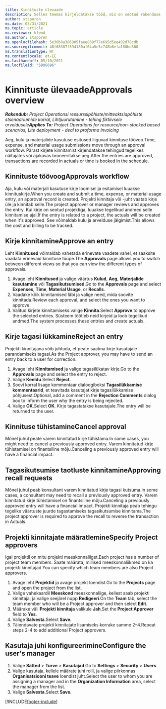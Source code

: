 ```yaml
---
title: Kinnituste ülevaade
description: Selles teemas kirjeldatakse tööd, mis on seotud rakenduse Project Operations kinnitustega.
author: stsporen
ms.date: 03/31/2021
ms.topic: article
ms.reviewer: kfend
ms.author: stsporen
ms.openlocfilehash: 5e30b8a386805faee869f77e695d5ee492d78cdb
ms.sourcegitcommit: 40f68387f594180af64a5e5c748b6efa188bd300
ms.translationtype: HT
ms.contentlocale: et-EE
ms.lasthandoff: 05/10/2021
ms.locfileid: "5996696"
---
```

# <a name="approvals-overview"></a><span data-ttu-id="7619c-103">Kinnituste ülevaade</span><span class="sxs-lookup"><span data-stu-id="7619c-103">Approvals overview</span></span>

<span data-ttu-id="7619c-104">_**Rakendub:** Project Operationsi ressurssipõhiste/mitteaktsiapõhiste stsenaariumide korral,  Lihtjuurutamine - tehing fiktiivsele arveldusele_</span><span class="sxs-lookup"><span data-stu-id="7619c-104">_**Applies To:** Project Operations for resource/non-stocked based scenarios, Lite deployment - deal to proforma invoicing_</span></span>

<span data-ttu-id="7619c-105">Aeg, kulu ja materjalide kasutuse esitused liiguvad kinnituse töövoo.</span><span class="sxs-lookup"><span data-stu-id="7619c-105">Time, expense, and material usage submissions move through an approval workflow.</span></span> <span data-ttu-id="7619c-106">Pärast kirjete kinnitamist kirjendatakse tehingud tegelikes näitajates või ajakavas broneeritakse aeg.</span><span class="sxs-lookup"><span data-stu-id="7619c-106">After the entries are approved, transactions are recorded in actuals or time is booked in the schedule.</span></span>

## <a name="approvals-workflow"></a><span data-ttu-id="7619c-107">Kinnituste töövoog</span><span class="sxs-lookup"><span data-stu-id="7619c-107">Approvals workflow</span></span>
<span data-ttu-id="7619c-108">Aja, kulu või materjali kasutuse kirje loomisel ja esitamisel luuakse kinnituskirje.</span><span class="sxs-lookup"><span data-stu-id="7619c-108">When you create and submit a time, expense, or material usage entry, an approval record is created.</span></span> <span data-ttu-id="7619c-109">Projekti kinnitaja või -juht vaatab kirje üle ja kinnitab selle.</span><span class="sxs-lookup"><span data-stu-id="7619c-109">The project approver or manager reviews and approves the entry.</span></span> <span data-ttu-id="7619c-110">Kui kirje on seotud projektiga, luuakse tegelikud andmed selle kinnitamise ajal.</span><span class="sxs-lookup"><span data-stu-id="7619c-110">If the entry is related to a project, the actuals will be created when it's approved.</span></span> <span data-ttu-id="7619c-111">See võimaldab kulu ja arvelduse jälgimist.</span><span class="sxs-lookup"><span data-stu-id="7619c-111">This allows the cost and billing to be tracked.</span></span>

## <a name="approve-an-entry"></a><span data-ttu-id="7619c-112">Kirje kinnitamine</span><span class="sxs-lookup"><span data-stu-id="7619c-112">Approve an entry</span></span>
<span data-ttu-id="7619c-113">Leht **Kinnitused** võimaldab vahetada erinevate vaadete vahel, et saaksite vaadata erinevaid kinnituse tüüpe.</span><span class="sxs-lookup"><span data-stu-id="7619c-113">The **Approvals** page allows you to switch between different views so that you can view the different types of approvals.</span></span>
  
1. <span data-ttu-id="7619c-114">Avage leht **Kinnitused** ja valige väärtus **Kulud**, **Aeg**, **Materjalide kasutamine** või **Tagasikutsumised**.</span><span class="sxs-lookup"><span data-stu-id="7619c-114">Go to the **Approvals** page and select **Expenses**, **Time**, **Material Usage**, or **Recalls**.</span></span>
2. <span data-ttu-id="7619c-115">Vaadake kõik kinnitamised läbi ja valige need, mida soovite kinnitada.</span><span class="sxs-lookup"><span data-stu-id="7619c-115">Review each approval, and select the ones you want to approve.</span></span>
3. <span data-ttu-id="7619c-116">Valitud kirjete kinnitamiseks valige **Kinnita**.</span><span class="sxs-lookup"><span data-stu-id="7619c-116">Select **Approve** to approve the selected entries.</span></span>
<span data-ttu-id="7619c-117">Süsteem töötleb neid kirjeid ja loob tegelikud andmed.</span><span class="sxs-lookup"><span data-stu-id="7619c-117">The system processes these entries and create actuals.</span></span>

## <a name="reject-an-entry"></a><span data-ttu-id="7619c-118">Kirje tagasi lükkamine</span><span class="sxs-lookup"><span data-stu-id="7619c-118">Reject an entry</span></span>
<span data-ttu-id="7619c-119">Projekti kinnitajana võib juhtuda, et peate saatma kirje kasutajale parandamiseks tagasi.</span><span class="sxs-lookup"><span data-stu-id="7619c-119">As the Project approver, you may have to send an entry back to a user for correction.</span></span>
  
1. <span data-ttu-id="7619c-120">Avage leht **Kinnitamised** ja valige tagasilükatav kirje.</span><span class="sxs-lookup"><span data-stu-id="7619c-120">Go to the **Approvals** page and select the entry to reject.</span></span> 
2. <span data-ttu-id="7619c-121">Valige **Keeldu**.</span><span class="sxs-lookup"><span data-stu-id="7619c-121">Select **Reject**.</span></span>
3. <span data-ttu-id="7619c-122">Soovi korral lisage kommentaar dialoogiboksi **Tagasilükkamise kommentaarid**, et teavitada kasutajat kirje tagasilükkamise põhjusest.</span><span class="sxs-lookup"><span data-stu-id="7619c-122">Optional, add a comment in the **Rejection Comments** dialog box to inform the user why the entry is being rejected.</span></span>
4. <span data-ttu-id="7619c-123">Valige **OK**.</span><span class="sxs-lookup"><span data-stu-id="7619c-123">Select **OK**.</span></span> <span data-ttu-id="7619c-124">Kirje tagastatakse kasutajale.</span><span class="sxs-lookup"><span data-stu-id="7619c-124">The entry will be returned to the user.</span></span>
  
## <a name="cancel-approval"></a><span data-ttu-id="7619c-125">Kinnituse tühistamine</span><span class="sxs-lookup"><span data-stu-id="7619c-125">Cancel approval</span></span>
<span data-ttu-id="7619c-126">Mõnel juhul peate varem kinnitatud kirje tühistama.</span><span class="sxs-lookup"><span data-stu-id="7619c-126">In some cases, you might need to cancel a previously approved entry.</span></span> <span data-ttu-id="7619c-127">Varem kinnitatud kirje tühistamisel on finantsiline mõju.</span><span class="sxs-lookup"><span data-stu-id="7619c-127">Canceling a previously approved entry will have a financial impact.</span></span> 

## <a name="approving-recall-requests"></a><span data-ttu-id="7619c-128">Tagasikutsumise taotluste kinnitamine</span><span class="sxs-lookup"><span data-stu-id="7619c-128">Approving recall requests</span></span>
<span data-ttu-id="7619c-129">Mõnel juhul peab konsultant varem kinnitatud kirje tagasi kutsuma.</span><span class="sxs-lookup"><span data-stu-id="7619c-129">In some cases, a consultant may need to recall a previously approved entry.</span></span> <span data-ttu-id="7619c-130">Varem kinnitatud kirje tühistamisel on finantsiline mõju.</span><span class="sxs-lookup"><span data-stu-id="7619c-130">Canceling a previously approved entry will have a financial impact.</span></span> <span data-ttu-id="7619c-131">Projekti kinnitaja peab tehingu tegelike väärtuste juurde tagastamiseks tagasikutsumise kinnitama.</span><span class="sxs-lookup"><span data-stu-id="7619c-131">The project approver is required to approve the recall to reverse the transaction in Actuals.</span></span>

## <a name="specify-project-approvers"></a><span data-ttu-id="7619c-132">Projekti kinnitajate määratlemine</span><span class="sxs-lookup"><span data-stu-id="7619c-132">Specify Project approvers</span></span>
<span data-ttu-id="7619c-133">Igal projektil on mitu projekti meeskonnaliiget.</span><span class="sxs-lookup"><span data-stu-id="7619c-133">Each project has a number of project team members.</span></span> <span data-ttu-id="7619c-134">Saate määrata, millised meeskonnaliikmed on ka projekti kinnitajad.</span><span class="sxs-lookup"><span data-stu-id="7619c-134">You can specify which team members are also Project approvers.</span></span>

1. <span data-ttu-id="7619c-135">Avage leht **Projektid** ja avage projekt loendist.</span><span class="sxs-lookup"><span data-stu-id="7619c-135">Go to the **Projects** page and open the project from the list.</span></span>
2. <span data-ttu-id="7619c-136">Valige vahekaardil **Meeskond** meeskonnaliige, kellest saab projekti kinnitaja, ja valige seejärel nupp **Redigeeri**.</span><span class="sxs-lookup"><span data-stu-id="7619c-136">On the **Team** tab, select the team member who will be a Project approver and then select **Edit**.</span></span>
3. <span data-ttu-id="7619c-137">Määrake väli **Projekti kinnitaja** valikule **Jah**.</span><span class="sxs-lookup"><span data-stu-id="7619c-137">Set the **Project Approver** field to **Yes**.</span></span>
4. <span data-ttu-id="7619c-138">Valige **Salvesta**.</span><span class="sxs-lookup"><span data-stu-id="7619c-138">Select **Save**.</span></span>
5. <span data-ttu-id="7619c-139">Täiendavate projekti kinnitajate lisamiseks korrake samme 2–4.</span><span class="sxs-lookup"><span data-stu-id="7619c-139">Repeat steps 2-4 to add additional Project approvers.</span></span>

## <a name="configure-the-users-manager"></a><span data-ttu-id="7619c-140">Kasutaja juhi konfigureerimine</span><span class="sxs-lookup"><span data-stu-id="7619c-140">Configure the user's manager</span></span>

1. <span data-ttu-id="7619c-141">Valige **Sätted** > **Turve** > **Kasutajad**.</span><span class="sxs-lookup"><span data-stu-id="7619c-141">Go to **Settings** > **Security** > **Users**.</span></span>
2. <span data-ttu-id="7619c-142">Valige kasutaja, kellele määrate juhi rolli, ja valige piirkonnas **Organisatsiooni teave** loendist juht.</span><span class="sxs-lookup"><span data-stu-id="7619c-142">Select the user to whom you are assigning a manager and in the **Organization Information** area, select the manager from the list.</span></span> 
3. <span data-ttu-id="7619c-143">Valige **Salvesta**.</span><span class="sxs-lookup"><span data-stu-id="7619c-143">Select **Save**.</span></span>




[!INCLUDE[footer-include](../includes/footer-banner.md)]
